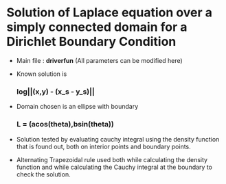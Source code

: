 <h1>Solution of Laplace equation over a simply connected domain for a Dirichlet Boundary Condition</h1>

* Main file : <b>driverfun</b>
(All parameters can be modified here)

* Known solution is <h3>log||(x,y) - (x_s - y_s)||</h3>

* Domain chosen is an ellipse with boundary <h3>L = (acos(theta),bsin(theta))</h3>

* Solution tested by evaluating cauchy integral using the density function that is found out, both on interior points and boundary points.

* Alternating Trapezoidal rule used both while calculating the density function and while calculating the Cauchy integral at the boundary to check the solution. 
